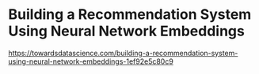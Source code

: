# Building a Recommendation System Using Neural Network Embeddings
https://towardsdatascience.com/building-a-recommendation-system-using-neural-network-embeddings-1ef92e5c80c9

